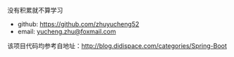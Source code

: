 没有积累就不算学习

- github: https://github.com/zhuyucheng52
- email:  yucheng.zhu@foxmail.com

该项目代码均参考自地址：http://blog.didispace.com/categories/Spring-Boot